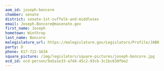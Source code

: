 ```yaml
---
aom_id: joseph-boncore
chamber: senate
district: senate-1st-suffolk-and-middlesex
email: Joseph.Boncore@masenate.gov
first_name: Joseph
hometown: Winthrop
last_name: Boncore
malegislature_url: https://malegislature.gov/Legislators/Profile/JAB0
party: D
phone: 617-722-1634
square_picture: /img/legislators/square-pictures/joseph-boncore.jpg
ocd_id: ocd-person/9a5a1e33-a7d4-45c2-93cb-3c1bc630fbe2
---
```

